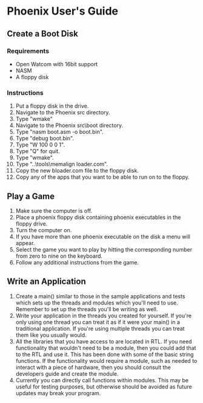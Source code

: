 Phoenix User's Guide
====================

Create a Boot Disk
------------------

### Requirements

* Open Watcom with 16bit support
* NASM
* A floppy disk

### Instructions

1. Put a floppy disk in the drive.
2. Navigate to the Phoenix src directory.
3. Type "wmake"
4. Navigate to the Phoenix src\boot directory.
5. Type "nasm boot.asm -o boot.bin".
6. Type "debug boot.bin".
7. Type "W 100 0 0 1".
8. Type "Q" for quit.
9. Type "wmake".
10. Type "..\tools\memalign loader.com".
11. Copy the new bloader.com file to the floppy disk.
12. Copy any of the apps that you want to be able to run on to the floppy.

Play a Game
-----------

1. Make sure the computer is off.
2. Place a phoenix floppy disk containing phoenix executables in the floppy
   drive.
3. Turn the computer on.
4. If you have more than one phoenix executable on the disk a menu will appear.
5. Select the game you want to play by hitting the corresponding number from
   zero to nine on the keyboard.
6. Follow any additional instructions from the game.

Write an Application
--------------------

1. Create a main() similar to those in the sample applications and tests which
   sets up the threads and modules which you'll need to use.  Remember to set up
   the threads you'll be writing as well.
2. Write your application in the threads you created for yourself.  If you're
   only using one thread you can treat it as if it were your main() in a
   traditional application.  If you're using multiple threads you can treat them
   like you usually would.
3. All the libraries that you have access to are located in RTL.  If you need
   functionality that wouldn't need to be a module, then you could add that to
   the RTL and use it.  This has been done with some of the basic string
   functions.  If the functionality would require a module, such as needed to
   interact with a piece of hardware, then you should consult the developers
   guide and create the module.
4. Currently you can directly call functions within modules.  This may be useful
   for testing purposes, but otherwise should be avoided as future updates may
   break your program.
